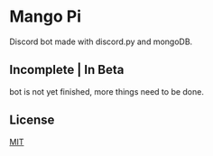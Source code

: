 # Mango Pi
 Discord bot made with discord.py and mongoDB.

## Incomplete | In Beta
 bot is not yet finished, more things need to be done.

## License
[MIT](https://choosealicense.com/licenses/mit/)
